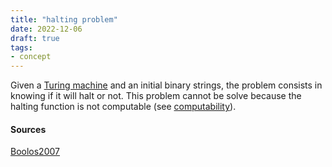 ```yaml
---
title: "halting problem"
date: 2022-12-06
draft: true
tags:
- concept
---
```


Given a [Turing machine](concept/Turing%20machine.md) and an initial binary strings, the problem consists in knowing if it will halt or not. This problem cannot be solve because the halting function is not computable (see [computability](concept/computability.md)). 

#### Sources

[Boolos2007](reference/Boolos2007.md)
